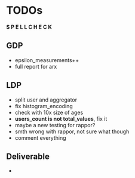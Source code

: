 # TODOs

__S P E L L   C H E C K__

## GDP
 - epsilon_measurements++
 - full report for arx

## LDP
 - split user and aggregator
 - fix histogram_encoding
 - check with 10x size of ages
 - __users_count is not total_values__, fix it
 - maybe a new testing for rappor?
 - smth wrong with rappor, not sure what though
 - comment everything

## Deliverable
 - 